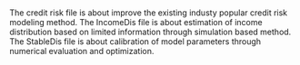 # 
The credit risk file is about improve the existing industy popular credit risk modeling method.
The IncomeDis file is about estimation of income distribution based on limited information through simulation based method.
The StableDis file is about calibration of model parameters through numerical evaluation and optimization.
